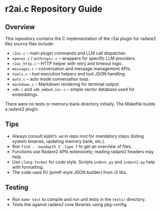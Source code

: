 # r2ai.c Repository Guide

## Overview
This repository contains the C implementation of the r2ai plugin for radare2. Key source files include:
- `r2ai.c` – main plugin commands and LLM call dispatcher.
- `openai.c` / `anthropic.c` – wrappers for specific LLM providers.
- `r2ai_http.c` – HTTP helper with retry and timeout logic.
- `messages.c` – conversation and message management APIs.
- `tools.c` – tool execution helpers and tool JSON handling.
- `auto.c` – auto mode conversation loop.
- `markdown.c` – Markdown rendering for terminal output.
- `vdb.c` and `vdb_embed.inc.c` – simple vector database used for embeddings.

There were no tests or memory-bank directory initially. The Makefile builds a radare2 plugin.

## Tips
- Always consult `AGENTS.md` in repo root for mandatory steps (listing system binaries, updating memory bank, etc.).
- Run `find . -maxdepth 2 -type f` to get an overview of files.
- Functions use Radare2 APIs extensively; reading radare2 headers may help.
- Use `clang-format` for code style. Scripts `indent.py` and `indent2.py` help with formatting.
- The code uses PJ (printf-style JSON builder) from r2 libs.


## Testing
- Run `make test` to compile and run unit tests in the `tests/` directory.
- Tests link against radare2 core libraries using pkg-config.
